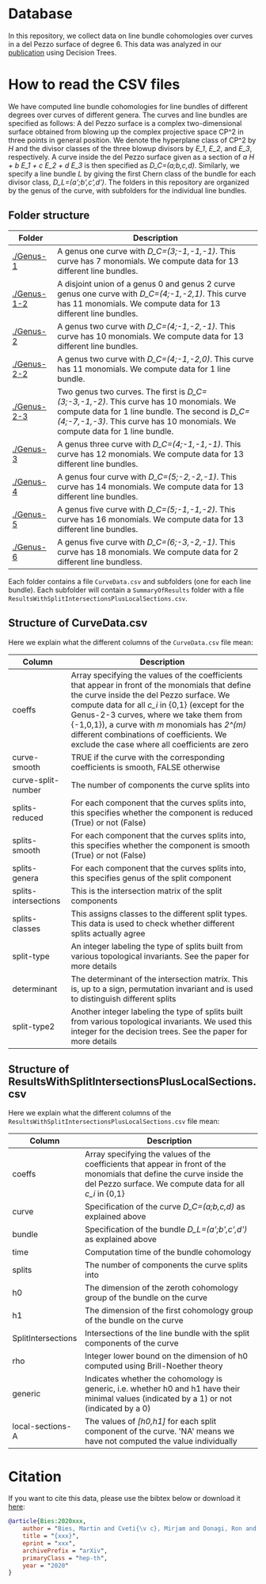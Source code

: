 # Database
In this repository, we collect data on line bundle cohomologies over curves in a del Pezzo surface of degree 6. This data was analyzed in our [publication](https://arxiv.org/abs/2007.00009) using Decision Trees.

# How to read the CSV files
We have computed line bundle cohomologies for line bundles of different degrees over curves of different genera. The curves and line bundles are specified as follows:
A del Pezzo surface is a complex two-dimensional surface obtained from blowing up the complex projective space CP^2 in three points in general position. We denote the hyperplane class of CP^2 by *H* and the divisor classes of the three blowup divisors by *E_1*, *E_2*, and *E_3*, respectively. A curve inside the del Pezzo surface given as a section of *a H + b E_1 + c E_2 + d E_3* is then specified as *D_C=(a;b,c,d)*. Similarly, we specify a line bundle *L* by giving the first Chern class of the bundle for each divisor class, *D_L=(a';b',c',d')*.
The folders in this repository are organized by the genus of the curve, with subfolders for the individual line bundles.

## Folder structure
Folder|Description
------|-----------
[./Genus-1](Genus-1)|A genus one curve with *D_C=(3;-1,-1,-1)*. This curve has 7 monomials. We compute data for 13 different line bundles.
[./Genus-1-2](Genus-1-2)|A disjoint union of a genus 0 and genus 2 curve genus one curve with *D_C=(4;-1,-2,1)*. This curve has 11 monomials. We compute data for 13 different line bundles.
[./Genus-2](Genus-2)|A genus two curve with *D_C=(4;-1,-2,-1)*. This curve has 10 monomials. We compute data for 13 different line bundles.
[./Genus-2-2](Genus-2-2)|A genus two curve with *D_C=(4;-1,-2,0)*. This curve has 11 monomials. We compute data for 1 line bundle.
[./Genus-2-3](Genus-2-3)|Two genus two curves. The first is *D_C=(3;-3,-1,-2)*. This curve has 10 monomials. We compute data for 1 line bundle. The second is *D_C=(4;-7,-1,-3)*. This curve has 10 monomials. We compute data for 1 line bundle.
[./Genus-3](Genus-3)|A genus three curve with *D_C=(4;-1,-1,-1)*. This curve has 12 monomials. We compute data for 13 different line bundles.
[./Genus-4](Genus-4)|A genus four curve with *D_C=(5;-2,-2,-1)*. This curve has 14 monomials. We compute data for 13 different line bundles.
[./Genus-5](Genus-5)|A genus five curve with *D_C=(5;-1,-1,-2)*. This curve has 16 monomials. We compute data for 13 different line bundles.
[./Genus-6](Genus-6)|A genus five curve with *D_C=(6;-3,-2,-1)*. This curve has 18 monomials. We compute data for 2 different line bundless.

Each folder contains a file `CurveData.csv` and subfolders (one for each line bundle). Each subfolder will contain a `SummaryOfResults` folder with a file `ResultsWithSplitIntersectionsPlusLocalSections.csv`.

## Structure of CurveData.csv
Here we explain what the different columns of the `CurveData.csv` file mean:

Column|Description
------|-----------
coeffs|Array specifying the values of the coefficients that appear in front of the monomials that define the curve inside the del Pezzo surface. We compute data for all *c_i* in {0,1} (except for the Genus-2-3 curves, where we take them from {-1,0,1}), a curve with *m* monomials has *2^(m)* different combinations of coefficients. We exclude the case where all coefficients are zero
curve-smooth|TRUE if the curve with the corresponding coefficients is smooth, FALSE otherwise
curve-split-number|The number of components the curve splits into
splits-reduced|For each component that the curves splits into, this specifies whether the component is reduced (True) or not (False)
splits-smooth|For each component that the curves splits into, this specifies whether the component is smooth (True) or not (False)
splits-genera|For each component that the curves splits into, this specifies genus of the split component
splits-intersections|This is the intersection matrix of the split components
splits-classes|This assigns classes to the different split types. This data is used to check whether different splits actually agree
split-type|An integer labeling the type of splits built from various topological invariants. See the paper for more details
determinant|The determinant of the intersection matrix. This is, up to a sign, permutation invariant and is used to distinguish different splits
split-type2|Another integer labeling the type of splits built from various topological invariants. We used this integer for the decision trees. See the paper for more details

## Structure of ResultsWithSplitIntersectionsPlusLocalSections.csv
Here we explain what the different columns of the `ResultsWithSplitIntersectionsPlusLocalSections.csv` file mean:

Column|Description
------|-----------
coeffs|Array specifying the values of the coefficients that appear in front of the monomials that define the curve inside the del Pezzo surface. We compute data for all *c_i* in {0,1} 
curve|Specification of the curve *D_C=(a;b,c,d)* as explained above
bundle|Specification of the bundle *D_L=(a';b',c',d')* as explained above
time|Computation time of the  bundle cohomology
splits|The number of components the curve splits into
h0|The dimension of the zeroth cohomology group of the bundle on the curve
h1|The dimension of the first cohomology group of the bundle on the curve
SplitIntersections|Intersections of the line bundle with the split components of the curve
rho|Integer lower bound on the dimension of h0 computed using Brill-Noether theory
generic|Indicates whether the cohomology is generic, i.e. whether h0 and h1 have their minimal values (indicated by a 1) or not (indicated by a 0)
local-sections-A|The values of *[h0,h1]* for each split component of the curve. 'NA' means we have not computed the value individually

# Citation
If you want to cite this data, please use the bibtex below or download it [here]("./Bies2020.bib"):
```bibtex
@article{Bies:2020xxx,
    author = "Bies, Martin and Cveti{\v c}, Mirjam and Donagi, Ron and Lin, Ling and Liu, Muyang and Ruehle, Fabian",
    title = "{xxx}",
    eprint = "xxx",
    archivePrefix = "arXiv",
    primaryClass = "hep-th",
    year = "2020"
}
```

